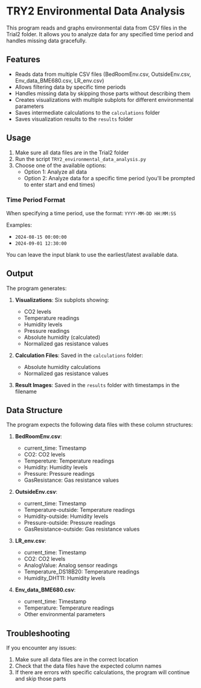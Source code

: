 # TRY2 Environmental Data Analysis

This program reads and graphs environmental data from CSV files in the Trial2 folder. It allows you to analyze data for any specified time period and handles missing data gracefully.

## Features

- Reads data from multiple CSV files (BedRoomEnv.csv, OutsideEnv.csv, Env_data_BME680.csv, LR_env.csv)
- Allows filtering data by specific time periods
- Handles missing data by skipping those parts without describing them
- Creates visualizations with multiple subplots for different environmental parameters
- Saves intermediate calculations to the `calculations` folder
- Saves visualization results to the `results` folder

## Usage

1. Make sure all data files are in the Trial2 folder
2. Run the script `TRY2_environmental_data_analysis.py`
3. Choose one of the available options:
   - Option 1: Analyze all data
   - Option 2: Analyze data for a specific time period (you'll be prompted to enter start and end times)

### Time Period Format

When specifying a time period, use the format: `YYYY-MM-DD HH:MM:SS`

Examples:
- `2024-08-15 00:00:00`
- `2024-09-01 12:30:00`

You can leave the input blank to use the earliest/latest available data.

## Output

The program generates:

1. **Visualizations**: Six subplots showing:
   - CO2 levels
   - Temperature readings
   - Humidity levels
   - Pressure readings
   - Absolute humidity (calculated)
   - Normalized gas resistance values

2. **Calculation Files**: Saved in the `calculations` folder:
   - Absolute humidity calculations
   - Normalized gas resistance values

3. **Result Images**: Saved in the `results` folder with timestamps in the filename

## Data Structure

The program expects the following data files with these column structures:

1. **BedRoomEnv.csv**:
   - current_time: Timestamp
   - CO2: CO2 levels
   - Tempereture: Temperature readings
   - Humidity: Humidity levels
   - Pressure: Pressure readings
   - GasResistance: Gas resistance values

2. **OutsideEnv.csv**:
   - current_time: Timestamp
   - Temperature-outside: Temperature readings
   - Humidity-outside: Humidity levels
   - Pressure-outside: Pressure readings
   - GasResistance-outside: Gas resistance values

3. **LR_env.csv**:
   - current_time: Timestamp
   - CO2: CO2 levels
   - AnalogValue: Analog sensor readings
   - Temperature_DS18B20: Temperature readings
   - Humidity_DHT11: Humidity levels

4. **Env_data_BME680.csv**:
   - current_time: Timestamp
   - Temperature: Temperature readings
   - Other environmental parameters

## Troubleshooting

If you encounter any issues:

1. Make sure all data files are in the correct location
2. Check that the data files have the expected column names
3. If there are errors with specific calculations, the program will continue and skip those parts